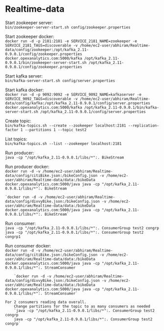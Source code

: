 # Realtime-data

Start zookeeper server:  
	`bin/zookeeper-server-start.sh config/zookeeper.properties`

Start zookeeper docker:  
	`docker run -d -p 2181:2181 -e SERVICE_2181_NAME=zookeeper -e SERVICE_2181_TAGS=discoverable -v /home/ec2-user/abhiram/Realtime-data/config/zookeeper:/opt/kafka_2.11-0.9.0.1/config/zookeeper.properties docker.opexanalytics.com:5000/kafka /opt/kafka_2.11-0.9.0.1/bin/zookeeper-server-start.sh /opt/kafka_2.11-0.9.0.1/config/zookeeper.properties`

Start kafka server:  
	`bin/kafka-server-start.sh config/server.properties`

Start kafka docker:  
	`docker run -d -p 9092:9092 -e SERVICE_9092_NAME=kafkaserver -e SERVICE_9092_TAGS=discoverable -v /home/ec2-user/abhiram/Realtime-data/config/kafka:/opt/kafka_2.11-0.9.0.1/config/server.properties  docker.opexanalytics.com:5000/kafka /opt/kafka_2.11-0.9.0.1/bin/kafka-server-start.sh /opt/kafka_2.11-0.9.0.1/config/server.properties`

Create topic:  
	`bin/kafka-topics.sh --create --zookeeper localhost:2181 --replication-factor 1 --partitions 1 --topic test2`

List topics:  
	`bin/kafka-topics.sh --list --zookeeper localhost:2181`

Run producer:  
	`java -cp "/opt/kafka_2.11-0.9.0.1/libs/*":. BikeStream`  

Run producer docker:  
	`docker run -d -v /home/ec2-user/abhiram/Realtime-data/config/citiBike.json:/bikeConfig.json -v /home/ec2-user/abhiram/Realtime-data/data:/bikeData docker.opexanalytics.com:5000/java java -cp "/opt/kafka_2.11-0.9.0.1/libs/*":. BikeStream`  

	`docker run -d -v /home/ec2-user/abhiram/Realtime-data/config/divvyBike.json:/bikeConfig.json -v /home/ec2-user/abhiram/Realtime-data/data:/bikeData docker.opexanalytics.com:5000/java java -cp "/opt/kafka_2.11-0.9.0.1/libs/*":. BikeStream`

Run consumer:  
		`java -cp "/opt/kafka_2.11-0.9.0.1/libs/*":. ConsumerGroup test2 congrp
		java -cp "/opt/kafka_2.11-0.9.0.1/libs/*":. ConsumerGroup test2 congrp1`

Run consumer docker:  
		`docker run -d -v /home/ec2-user/abhiram/Realtime-data/config/citiBike.json:/bikeConfig.json -v /home/ec2-user/abhiram/Realtime-data/data:/bikeData docker.opexanalytics.com:5000/java java -cp "/opt/kafka_2.11-0.9.0.1/libs/*":. StreamConsumer`  

		`docker run -d -v /home/ec2-user/abhiram/Realtime-data/config/divvyBike.json:/bikeConfig.json -v /home/ec2-user/abhiram/Realtime-data/data:/bikeData docker.opexanalytics.com:5000/java java -cp "/opt/kafka_2.11-0.9.0.1/libs/*":. StreamConsumer`

	For 2 consumers reading data overall.  
		Change partitions for the topic to as many consumers as needed  
		`java -cp "/opt/kafka_2.11-0.9.0.1/libs/*":. ConsumerGroup test2 congrp
		java -cp "/opt/kafka_2.11-0.9.0.1/libs/*":. ConsumerGroup test2 congrp`
